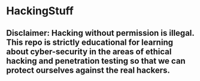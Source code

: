 # HackingStuff

## Disclaimer: Hacking without permission is illegal. This repo is strictly educational for learning about cyber-security in the areas of ethical hacking and penetration testing so that we can protect ourselves against the real hackers.
